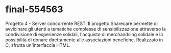 # final-554563
Progetto 4 - Server concorrente REST.
Il progetto Sharecare permette di avvicinare gli utenti a tematiche complesse di sensibilizzazione attraverso la condivisione di esperienze solidali, l'acquisto di merchandsing solidale e la possibilità di donare direttamente alle associazioni benefiche. Realizzato in C, sfrutta un'interfaccia HTML. 
